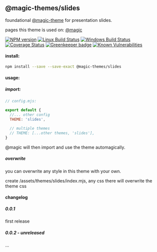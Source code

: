 ## @magic-themes/slides

foundational [@magic-theme](https://magic-themes.github.io/) for presentation slides.

pages this theme is used on:
[@magic](https://slides.webboot.org)

[![NPM version][npm-image]][npm-url]
[![Linux Build Status][travis-image]][travis-url]
[![Windows Build Status][appveyor-image]][appveyor-url]
[![Coverage Status][coveralls-image]][coveralls-url]
[![Greenkeeper badge][greenkeeper-image]][greenkeeper-url]
[![Known Vulnerabilities][snyk-image]][snyk-url]

[npm-image]: https://img.shields.io/npm/v/@magic-themes/slides.svg
[npm-url]: https://www.npmjs.com/package/@magic-themes/slides
[travis-image]: https://img.shields.io/travis/com/magic-themes/slides/master
[travis-url]: https://travis-ci.com/magic-themes/slides
[appveyor-image]: https://img.shields.io/appveyor/ci/magicthemes/slides/master.svg
[appveyor-url]: https://ci.appveyor.com/slides/magicthemes/slides/branch/master
[coveralls-image]: https://coveralls.io/repos/github/magic-themes/slides/badge.svg
[coveralls-url]: https://coveralls.io/github/magic-themes/slides
[greenkeeper-image]: https://badges.greenkeeper.io/magic-themes/slides.svg
[greenkeeper-url]: https://badges.greenkeeper.io/magic-themes/slides.svg
[snyk-image]: https://snyk.io/test/github/magic-themes/slides/badge.svg
[snyk-url]: https://snyk.io/test/github/magic-themes/slides

#### install:
```bash
npm install --save --save-exact @magic-themes/slides
```

#### usage:

##### import:
```javascript
// config.mjs:

export default {
  //... other config
  THEME: 'slides',

  // multiple themes
  // THEME: [...other themes, 'slides'],
}
```

@magic will then import and use the theme automagically.

##### overwrite
you can overwrite any style in this theme with your own.

create /assets/themes/slides/index.mjs, any css there will overwrite the theme css

#### changelog

##### 0.0.1
first release

##### 0.0.2 - unreleased
...